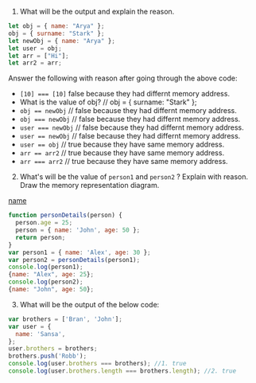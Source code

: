 1. What will be the output and explain the reason.

```js
let obj = { name: "Arya" };
obj = { surname: "Stark" };
let newObj = { name: "Arya" };
let user = obj;
let arr = ["Hi"];
let arr2 = arr;
```

Answer the following with reason after going through the above code:

- `[10] === [10]` false because they had differnt memory address.
- What is the value of obj? // obj = { surname: "Stark" };
- `obj == newObj`  // false because they had differnt memory address.
- `obj === newObj`  // false because they had differnt memory address.
- `user === newObj`  // false because they had differnt memory address.
- `user == newObj` // false because they had differnt memory address.
- `user == obj` // true because they have same memory address.
- `arr == arr2` // true because they have same memory address.
- `arr === arr2` // true because they have same memory address.

2. What's will be the value of `person1` and `person2` ? Explain with reason. Draw the memory representation diagram.

<!-- To add this image here use ![name](./hello.jpg) -->
[name](./hello.jpg)

```js
function personDetails(person) {
  person.age = 25;
  person = { name: 'John', age: 50 };
  return person;
}
var person1 = { name: 'Alex', age: 30 };
var person2 = personDetails(person1);
console.log(person1);
{name: "Alex", age: 25};
console.log(person2);
{name: "John", age: 50};
```

3. What will be the output of the below code:

```js
var brothers = ['Bran', 'John'];
var user = {
  name: 'Sansa',
};
user.brothers = brothers;
brothers.push('Robb');
console.log(user.brothers === brothers); //1. true
console.log(user.brothers.length === brothers.length); //2. true
```
